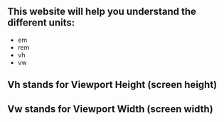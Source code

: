 ## This website will help you understand the different units:
- em
- rem
- vh
- vw
## Vh stands for Viewport Height (screen height)
## Vw stands for Viewport Width (screen width)
